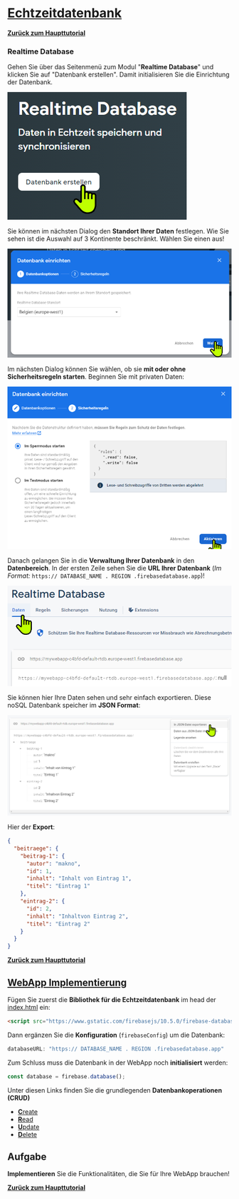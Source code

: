 # [Echtzeitdatenbank](https://firebase.google.com/docs/database?hl=de) #

[**Zurück zum Haupttutorial**](tutorial.md)

### Realtime Database ###

Gehen Sie über das Seitenmenü zum Modul "**Realtime Database**" und klicken Sie auf "Datenbank erstellen". Damit initialisieren Sie die Einrichtung der Datenbank.

![firebase33_db.png](pix%2Ffirebase33_db.png)

Sie können im nächsten Dialog den **Standort Ihrer Daten** festlegen. Wie Sie sehen ist die Auswahl auf 3 Kontinente beschränkt. Wählen Sie einen aus!

![firebase34_db.png](pix%2Ffirebase34_db.png)

Im nächsten Dialog können Sie wählen, ob sie **mit oder ohne Sicherheitsregeln starten**. Beginnen Sie mit privaten Daten:

![firebase35_db.png](pix%2Ffirebase35_db.png)

Danach gelangen Sie in die **Verwaltung Ihrer Datenbank** in den **Datenbereich**. In der ersten Zeile sehen Sie die **URL Ihrer Datenbank** (_Im Format:_ ```https:// DATABASE_NAME . REGION .firebasedatabase.app```)!

![firebase36_db.png](pix%2Ffirebase36_db.png)

Sie können hier Ihre Daten sehen und sehr einfach exportieren. Diese noSQL Datenbank speicher im **JSON Format**:

![firebase37_db.png](pix%2Ffirebase37_db.png)

Hier der **Export**:

```json
{
  "beitraege": {
    "beitrag-1": {
      "autor": "makno",
      "id": 1,
      "inhalt": "Inhalt von Eintrag 1",
      "titel": "Eintrag 1"
    },
    "eintrag-2": {
      "id": 2,
      "inhalt": "Inhaltvon Eintrag 2",
      "titel": "Eintrag 2"
    }
  }
}
```

[**Zurück zum Haupttutorial**](tutorial.md)



## [WebApp Implementierung](https://firebase.google.com/docs/database/web/start?hl=de) ##

Fügen Sie zuerst die **Bibliothek für die Echtzeitdatenbank** im head der [index.html](../public/index.html) ein:

``` html
<script src="https://www.gstatic.com/firebasejs/10.5.0/firebase-database-compat.js"></script>
```

Dann ergänzen Sie die **Konfiguration** (```firebaseConfig```) um die Datenbank:

``` javascript
databaseURL: "https:// DATABASE_NAME . REGION .firebasedatabase.app"
```

Zum Schluss muss die Datenbank in der WebApp noch **initialisiert** werden:

``` javascript
const database = firebase.database();
```

Unter diesen Links finden Sie die grundlegenden **Datenbankoperationen (CRUD)** 

* [**C**reate](https://firebase.google.com/docs/database/web/read-and-write?hl=de#read_data)
* [**R**ead](https://firebase.google.com/docs/database/web/read-and-write?hl=de#read_data)
* [**U**pdate](https://firebase.google.com/docs/database/web/read-and-write?hl=de#updating_or_deleting_data)
* [**D**elete](https://firebase.google.com/docs/database/web/read-and-write?hl=de#updating_or_deleting_data)

## Aufgabe ##

**Implementieren** Sie die Funktionalitäten, die Sie für Ihre WebApp brauchen! 

[**Zurück zum Haupttutorial**](tutorial.md)